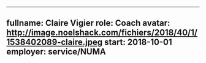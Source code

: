 ------
fullname: Claire Vigier
role: Coach
avatar: http://image.noelshack.com/fichiers/2018/40/1/1538402089-claire.jpeg
start: 2018-10-01
employer: service/NUMA
---
